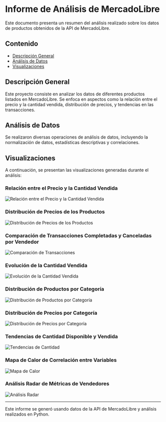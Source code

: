 # Informe de Análisis de MercadoLibre

Este documento presenta un resumen del análisis realizado sobre los datos de productos obtenidos de la API de MercadoLibre.

## Contenido

- [Descripción General](#descripción-general)
- [Análisis de Datos](#análisis-de-datos)
- [Visualizaciones](#visualizaciones)

## Descripción General

Este proyecto consiste en analizar los datos de diferentes productos listados en MercadoLibre. Se enfoca en aspectos como la relación entre el precio y la cantidad vendida, distribución de precios, y tendencias en las transacciones.

## Análisis de Datos

Se realizaron diversas operaciones de análisis de datos, incluyendo la normalización de datos, estadísticas descriptivas y correlaciones.

## Visualizaciones

A continuación, se presentan las visualizaciones generadas durante el análisis:

### Relación entre el Precio y la Cantidad Vendida

![Relación entre el Precio y la Cantidad Vendida](reporte/imagenes/precio_ccantidad.png)

### Distribución de Precios de los Productos

![Distribución de Precios de los Productos](reporte/imagenes/precio_prod.png)

### Comparación de Transacciones Completadas y Canceladas por Vendedor

![Comparación de Transacciones](reporte/imagenes/transacts.png)

### Evolución de la Cantidad Vendida

![Evolución de la Cantidad Vendida](reporte/imagenes/evolution.png)

### Distribución de Productos por Categoría

![Distribución de Productos por Categoría](reporte/imagenes/category.png)

### Distribución de Precios por Categoría

![Distribución de Precios por Categoría](reporte/imagenes/price_cat_box.png)

### Tendencias de Cantidad Disponible y Vendida

![Tendencias de Cantidad](reporte/imagenes/tendency.png)

### Mapa de Calor de Correlación entre Variables

![Mapa de Calor](reporte/imagenes/correlation.png)

### Análisis Radar de Métricas de Vendedores

![Análisis Radar](reporte/imagenes/axes.png)

---
Este informe se generó usando datos de la API de MercadoLibre y análisis realizados en Python.
